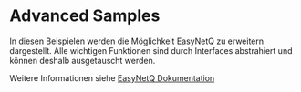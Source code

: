# Advanced Samples

In diesen Beispielen werden die Möglichkeit EasyNetQ zu erweitern dargestellt.
Alle wichtigen Funktionen sind durch Interfaces abstrahiert und können deshalb ausgetauscht werden.

Weitere Informationen siehe <a href="https://github.com/EasyNetQ/EasyNetQ/wiki/Replacing-EasyNetQ-Components" target="_blank"> EasyNetQ  Dokumentation</a>